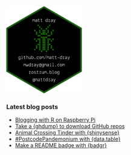 <img src="https://raw.githubusercontent.com/matt-dray/stickers/master/output/business_hex.png" width=200>

### Latest blog posts 

<!-- BLOG-POST-LIST:START -->
- [Blogging with R on Raspberry Pi](https://www.rostrum.blog/2020/07/11/raspberry/)
- [Take a {ghdump} to download GitHub repos](https://www.rostrum.blog/2020/06/14/ghdump/)
- [Animal Crossing Tinder with {shinysense}](https://www.rostrum.blog/2020/06/06/acnh-swipe/)
- [#PostcodePandemonium with {data.table}](https://www.rostrum.blog/2020/05/16/postcode-pandemonium/)
- [Make a README badge with {badgr}](https://www.rostrum.blog/2020/05/08/readme-badge/)
<!-- BLOG-POST-LIST:END -->
